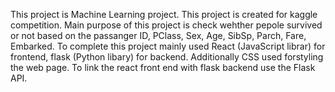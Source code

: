 This project is Machine Learning project. This project is created  for kaggle competition. Main purpose of this project is check wehther pepole survived or not based on the passanger ID, PClass, Sex, Age, SibSp, Parch, Fare, Embarked. To complete this project mainly used React (JavaScript librar) for frontend, flask (Python libary) for backend. Additionally CSS used forstyling the web page. To link the react front end with flask backend use the Flask API.
